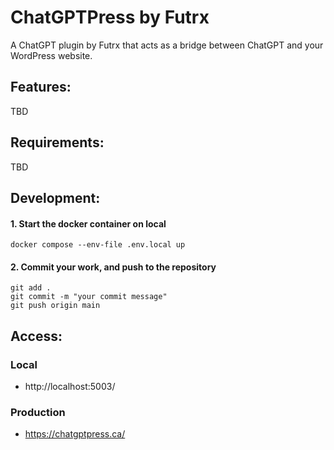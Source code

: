 # ChatGPTPress by Futrx
A ChatGPT plugin by Futrx that acts as a bridge between ChatGPT and your WordPress website.


## Features:
TBD


## Requirements:
TBD


## Development:

#### 1. Start the docker container on local
    docker compose --env-file .env.local up

#### 2. Commit your work, and push to the repository
    git add .
    git commit -m "your commit message"
    git push origin main

## Access:

### Local
- http://localhost:5003/


### Production
- https://chatgptpress.ca/
